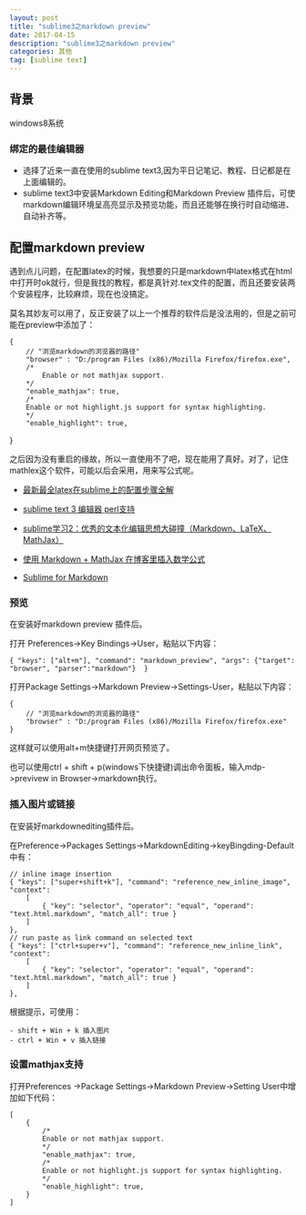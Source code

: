 ```yaml
---
layout: post
title: "sublime3之markdown preview"
date: 2017-04-15 
description: "sublime3之markdown preview"
categories: 其他
tag: [sublime text]
---   
```


## 背景
windows8系统

### 绑定的最佳编辑器

- 选择了近来一直在使用的sublime text3,因为平日记笔记、教程、日记都是在上面编辑的。
- sublime text3中安装Markdown Editing和Markdown Preview 插件后，可使markdown编辑环境呈高亮显示及预览功能，而且还能够在换行时自动缩进、自动补齐等。

## 配置markdown preview

遇到点儿问题，在配置latex的时候，我想要的只是markdown中latex格式在html中打开时ok就行，但是我找的教程，都是真针对.tex文件的配置，而且还要安装两个安装程序，比较麻烦，现在也没搞定。

莫名其妙友可以用了，反正安装了以上一个推荐的软件后是没法用的，但是之前可能在preview中添加了：

    {
        // "浏览markdown的浏览器的路径"
        "browser" : "D:/program Files (x86)/Mozilla Firefox/firefox.exe",
        /*
            Enable or not mathjax support.
        */
        "enable_mathjax": true,
        /*
        Enable or not highlight.js support for syntax highlighting.
        */
        "enable_highlight": true,
}

之后因为没有重启的缘故，所以一直使用不了吧，现在能用了真好。对了，记住mathlex这个软件，可能以后会采用，用来写公式呢。

- [最新最全latex在sublime上的配置步骤全解](http://blog.csdn.net/yywan1314520/article/details/50640286)
- [sublime text 3 编辑器 perl支持](http://blog.csdn.net/g_spider/article/details/42784713) 

- [ sublime学习2：优秀的文本化编辑思想大碰撞（Markdown、LaTeX、MathJax）](http://blog.csdn.net/albert_8/article/details/50698362)

- [使用 Markdown + MathJax 在博客里插入数学公式](http://blog.csdn.net/kamidox/article/details/48380239)
- [Sublime for Markdown](http://blog.csdn.net/u014015972/article/details/50468584)

### 预览

在安装好markdown preview 插件后。

打开 Preferences->Key Bindings->User，粘贴以下内容：

    { "keys": ["alt+m"], "command": "markdown_preview", "args": {"target": "browser", "parser":"markdown"}  }

打开Package Settings->Markdown Preview->Settings-User，粘贴以下内容：

    {
        // "浏览markdown的浏览器的路径"
        "browser" : "D:/program Files (x86)/Mozilla Firefox/firefox.exe"
    }

这样就可以使用alt+m快捷键打开网页预览了。

也可以使用ctrl + shift + p(windows下快捷键)调出命令面板，输入mdp->previvew in Browser->markdown执行。

### 插入图片或链接

在安装好markdownediting插件后。

在Preference->Packages Settings->MarkdownEditing->keyBingding-Default中有：

    // inline image insertion
    { "keys": ["super+shift+k"], "command": "reference_new_inline_image", "context":
        [
            { "key": "selector", "operator": "equal", "operand": "text.html.markdown", "match_all": true }
        ]
    },
    // run paste as link command on selected text
    { "keys": ["ctrl+super+v"], "command": "reference_new_inline_link", "context":
        [
            { "key": "selector", "operator": "equal", "operand": "text.html.markdown", "match_all": true }
        ]
    },

根据提示，可使用：

    - shift + Win + k 插入图片
    - ctrl + Win + v 插入链接

### 设置mathjax支持

打开Preferences ->Package Settings->Markdown Preview->Setting User中增加如下代码：

    [
        {
            /*
            Enable or not mathjax support.
            */
            "enable_mathjax": true,
            /*
            Enable or not highlight.js support for syntax highlighting.
            */
            "enable_highlight": true,
        }
    ]
